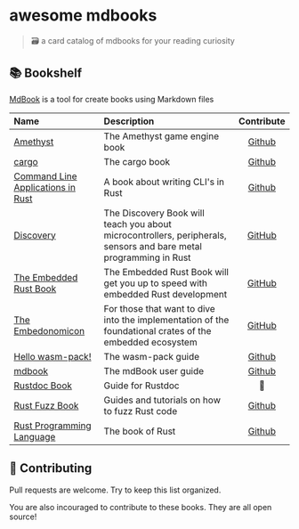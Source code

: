 # awesome mdbooks

> 🗃️ a card catalog of mdbooks for your reading curiosity

## 📚 Bookshelf

[MdBook](https://rust-lang-nursery.github.io/mdBook/) is a tool for create books using Markdown files

| Name | Description | Contribute |
|:----|:-----------|:-------:|
| [Amethyst](https://www.amethyst.rs/book/latest/) | The Amethyst game engine book | [Github](https://github.com/amethyst/amethyst) |
| [cargo](https://doc.rust-lang.org/cargo/) | The cargo book | [Github](https://github.com/rust-lang/cargo/tree/master/src/doc/src) |
| [Command Line Applications in Rust](https://rust-lang-nursery.github.io/cli-wg/) | A book about writing CLI's in Rust | [Github](https://github.com/rust-lang-nursery/cli-wg/tree/master/src) |
| [Discovery](https://rust-embedded.github.io/bookshelf/discovery/index.html) | The Discovery Book will teach you about microcontrollers, peripherals, sensors and bare metal programming in Rust | [GitHub](https://github.com/rust-embedded/discovery) |
| [The Embedded Rust Book](https://rust-embedded.github.io/bookshelf/book/index.html) | The Embedded Rust Book will get you up to speed with embedded Rust development | [GitHub](https://github.com/rust-embedded/book) |
| [The Embedonomicon](https://rust-embedded.github.io/bookshelf/embedonomicon/index.html) | For those that want to dive into the implementation of the foundational crates of the embedded ecosystem | [GitHub](https://github.com/rust-embedded/embedonomicon) |
| [Hello wasm-pack!](https://rustwasm.github.io/wasm-pack/book/) | The wasm-pack guide | [Github](https://github.com/rustwasm/wasm-pack/tree/master/docs/src) |
| [mdbook](https://rust-lang-nursery.github.io/mdBook/)| The mdBook user guide | [Github](https://github.com/rust-lang-nursery/mdBook)|
| [Rustdoc Book](https://doc.rust-lang.org/stable/rustdoc/) | Guide for Rustdoc | 🤷 |
| [Rust Fuzz Book](https://fuzz.rs/book/cargo-fuzz.html) | Guides and tutorials on how to fuzz Rust code | [Github](https://github.com/rust-fuzz/book) |
| [Rust Programming Language](https://doc.rust-lang.org/book/2018-edition/foreword.html) | The book of Rust | [Github](https://github.com/rust-lang/book) |



## 👯 Contributing

Pull requests are welcome. Try to keep this list organized.

You are also incouraged to contribute to these books. They are all open source!
